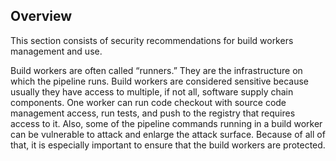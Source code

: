 ## Overview

This section consists of security recommendations for build workers management and use.

Build workers are often called “runners.” They are the infrastructure on which the pipeline runs. Build workers are considered sensitive because usually they have access to multiple, if not all, software supply chain components. One worker can run code checkout with source code management access, run tests, and push to the registry that requires access to it. Also, some of the pipeline commands running in a build worker can be vulnerable to attack and enlarge the attack surface. Because of all of that, it is especially important to ensure that the build workers are protected.
